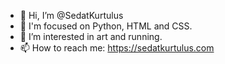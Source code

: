 - 👋 Hi, I’m @SedatKurtulus
- 👀 I'm focused on Python, HTML and CSS.
- 💞️ I’m interested in art and running.
- 📫 How to reach me: https://sedatkurtulus.com

<!---
SedatKurtulus/SedatKurtulus is a ✨ special ✨ repository because its `README.md` (this file) appears on your GitHub profile.
You can click the Preview link to take a look at your changes.
--->
